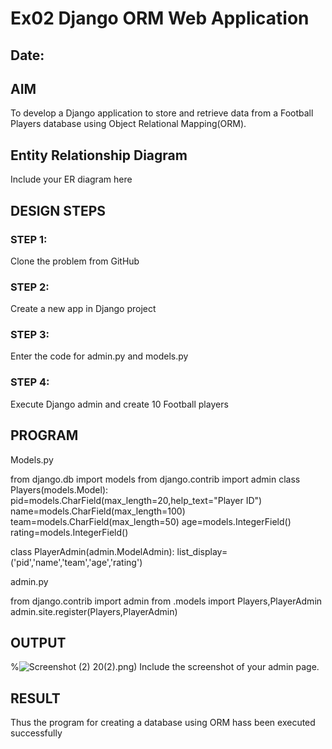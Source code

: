 # Ex02 Django ORM Web Application
## Date: 

## AIM
To develop a Django application to store and retrieve data from a Football Players database using Object Relational Mapping(ORM).

## Entity Relationship Diagram

Include your ER diagram here

## DESIGN STEPS

### STEP 1:
Clone the problem from GitHub

### STEP 2:
Create a new app in Django project

### STEP 3:
Enter the code for admin.py and models.py

### STEP 4:
Execute Django admin and create 10 Football players

## PROGRAM
Models.py

from django.db import models
from django.contrib import admin
class Players(models.Model):
    pid=models.CharField(max_length=20,help_text="Player ID")
    name=models.CharField(max_length=100)
    team=models.CharField(max_length=50)
    age=models.IntegerField()
    rating=models.IntegerField()

class PlayerAdmin(admin.ModelAdmin):
    list_display=('pid','name','team','age','rating')

admin.py

from django.contrib import admin
from .models import Players,PlayerAdmin
admin.site.register(Players,PlayerAdmin)



## OUTPUT

%![Screenshot (2)](https://github.com/kavisree86/ORM/assets/145759687/6f0a4a9b-1c43-44f8-be9d-d7e3c01691c3)
20(2).png)
Include the screenshot of your admin page.


## RESULT
Thus the program for creating a database using ORM hass been executed successfully
